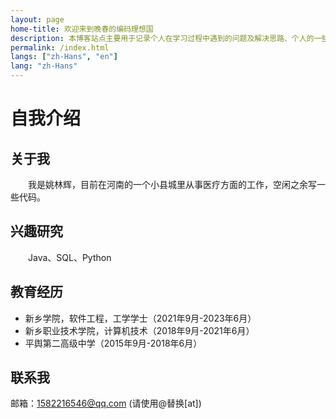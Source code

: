 ```yaml
---
layout: page
home-title: 欢迎来到晚春的编码理想国
description: 本博客站点主要用于记录个人在学习过程中遇到的问题及解决思路、个人的一些技术理解，不定时地会分享一些比较有趣的事情。
permalink: /index.html
langs: ["zh-Hans", "en"]
lang: "zh-Hans"
---
```


# 自我介绍

## 关于我
&emsp;&emsp;我是姚林辉，目前在河南的一个小县城里从事医疗方面的工作，空闲之余写一些代码。

## 兴趣研究
&emsp;&emsp;Java、SQL、Python

## 教育经历

- 新乡学院，软件工程，工学学士（2021年9月-2023年6月）
- 新乡职业技术学院，计算机技术（2018年9月-2021年6月）
- 平舆第二高级中学（2015年9月-2018年6月）

## 联系我

邮箱：1582216546@qq.com (请使用@替换[at])

